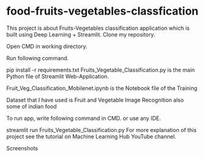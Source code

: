 # food-fruits-vegetables-classfication
This project is about Fruits-Vegetables classification application which is built using Deep Learning + Streamlit.
Clone my repository.

Open CMD in working directory.

Run following command.

pip install -r requirements.txt
Fruits_Vegetable_Classification.py is the main Python file of Streamlit Web-Application.

Fruit_Veg_Classification_Mobilenet.ipynb is the Notebook file of the Training

Dataset that I have used is Fruit and Vegetable Image Recognition also some of indian food

To run app, write following command in CMD. or use any IDE.

streamlit run Fruits_Vegetable_Classification.py
For more explanation of this project see the tutorial on Machine Learning Hub YouTube channel.

Screenshots
